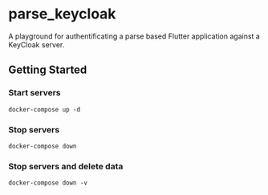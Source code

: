 # parse_keycloak

A playground for authentificating a parse based Flutter application against a KeyCloak server.

## Getting Started

### Start servers
```shell script
docker-compose up -d
```

### Stop servers
```shell script
docker-compose down
```

### Stop servers and delete data
```shell script
docker-compose down -v
```
